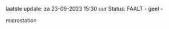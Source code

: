 laatste update: 
za 23-09-2023 15:30   uur 
Status: FAALT - geel - 
<div class="service Y">microstation</div>
